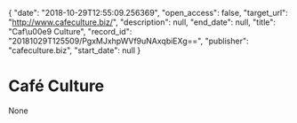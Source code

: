{
  "date": "2018-10-29T12:55:09.256369", 
  "open_access": false, 
  "target_url": "http://www.cafeculture.biz/", 
  "description": null, 
  "end_date": null, 
  "title": "Caf\u00e9 Culture", 
  "record_id": "20181029T125509/PgxMJxhpWVf9uNAxqbiEXg==", 
  "publisher": "cafeculture.biz", 
  "start_date": null
}

# Café Culture

None